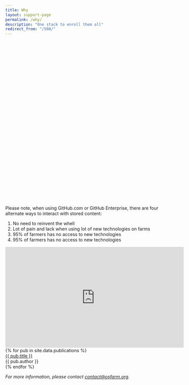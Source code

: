 ```yaml
---
title: Why
layout: support-page
permalink: /why/
description: "One stack to enroll them all"
redirect_from: "/508/"
---
```

<div id="graphcontainer" style="height: 500px"></div>
<script>
    const chart = Highcharts.chart('graphcontainer', {
      //plot options code with type: 'datetime'
      plotOptions: {
        series: {
          pointStart: Date.UTC(2020, 2, 4),
          pointInterval: 24 * 3600 * 1000
        }
      },
      type: 'line',
      tooltip: {
        shared: true,
        split: false,
        enabled: true,
      },
      xAxis: {
        type: 'datetime'
      },

      series: [{
          data: [1, 2, 3, 4, 5],
        },
        {
          data: [5, 15, 20, 10, 1],
        }
      ]
    });
  </script>
<div class="col-md-8 mx-auto">
  <p>
    Please note, when using GitHub.com or GitHub Enterprise, there are four alternate ways to interact with stored content:
  </p>
  <ol class="ml-3 ml-lg-0">
    <li class="mb-2">No need to reinvent the whell</li>
    <li class="mb-2">Lot of pain and lack when using lot of new technologies on farms</li>
    <li class="mb-2">95% of farmers has no access to new technologies</li>
    <li class="mb-2">95% of farmers has no access to new technologies</li>
  </ol>
  <div class="embed-responsive embed-responsive-16by9">
    <iframe class="embed-responsive-item" width="560" height="315"
      src="https://www.youtube.com/embed/iZC-kWKPY_M" frameborder="0" allowfullscreen="">
    </iframe>
  </div>
  {% for pub in site.data.publications %}
    <div class="quote">
      <a href="{{ pub.url }}" target="_blank">{{ pub.title }}</a>
      <br><span>{{ pub.author }}</span>
    </div>  
  {% endfor %}
  <p><em>
    For more information, please contact <a href="mailto:contact@osfarm.org">contact@osfarm.org</a>.
  </em>
  </p>
</div>
<div class="my-5">&nbsp;<div>
